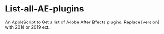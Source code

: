 # List-all-AE-plugins
An AppleScript to Get a list of Adobe After Effects plugins.
Replace [version] with 2018 or 2019 ect..
